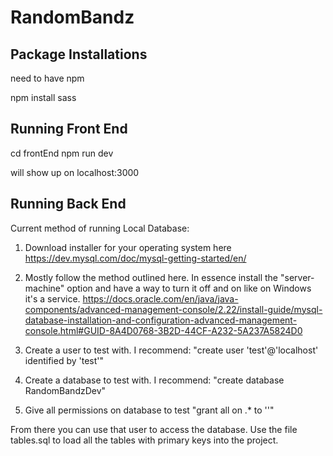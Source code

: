 # RandomBandz

## Package Installations

need to have npm

npm install sass

## Running Front End

cd frontEnd
npm run dev

will show up on localhost:3000

## Running Back End

Current method of running Local Database:

1. Download installer for your operating system here
https://dev.mysql.com/doc/mysql-getting-started/en/

2. Mostly follow the method outlined here. In essence install the "server-machine" option
and have a way to turn it off and on like on Windows it's a service.
https://docs.oracle.com/en/java/java-components/advanced-management-console/2.22/install-guide/mysql-database-installation-and-configuration-advanced-management-console.html#GUID-8A4D0768-3B2D-44CF-A232-5A237A5824D0

3. Create a user to test with. I recommend:
"create user 'test'@'localhost' identified by 'test'"

4. Create a database to test with. I recommend:
"create database RandomBandzDev"

5. Give all permissions on database to test
"grant all on <database>.* to '<user>'"

From there you can use that user to access the database. Use the file tables.sql
to load all the tables with primary keys into the project.
